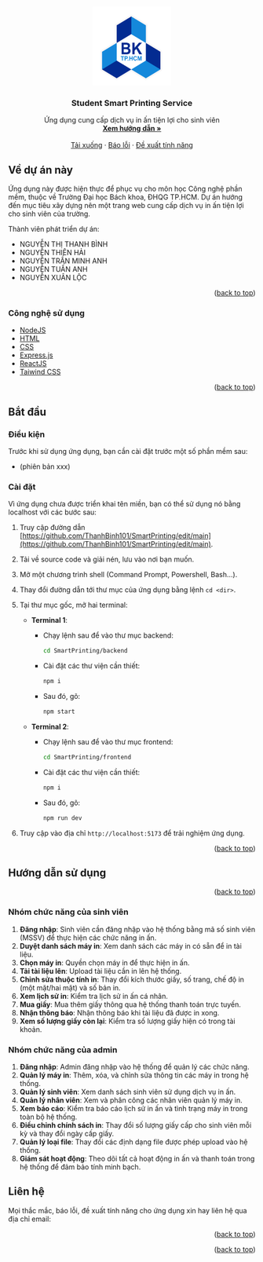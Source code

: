 <a id="readme-top"></a>





<!-- PROJECT LOGO -->
<br />
<div align="center">
  <a href="https://github.com/ThanhBinh101/SmartPrinting">
    <img src="hcmut.png" alt="Logo" width="160" height="160">
  </a>

<h3 align="center">Student Smart Printing Service</h3>

  <p align="center">
    Ứng dụng cung cấp dịch vụ in ấn tiện lợi cho sinh viên
    <br />
    <a href="#getting-started"><strong>Xem hướng dẫn »</strong></a>
    <br />
    <br />
    <a href="https://github.com/ThanhBinh101/SmartPrinting/releases/">Tải xuống</a>
    ·
    <a href="mailto:xxx@hcmut.edu.vn">Báo lỗi</a>
    ·
    <a href="mailto:xxx@hcmut.edu.vn">Đề xuất tính năng</a>
  </p>
</div>



<!-- TABLE OF CONTENTS -->
<!-- <details>
  <summary>Mục lục</summary>
  <ol>
    <li>
      <a href="#about-the-project">Về dự án này</a>
      <ul>
        <li><a href="#built-with">Công nghệ sử dụng</a></li>
      </ul>
    </li>
    <li>
      <a href="#getting-started">Bắt đầu</a>
      <ul>
        <li><a href="#prerequisites">Điều kiện</a></li>
        <li><a href="#installation">Cài đặt</a></li>
      </ul>
    </li>
    <li>
      <a href="#usage">Hướng dẫn sử dụng</a>
      <ul>
        <li><a href="#notes">Một số lưu ý</a></li>
        <li><a href="#functions">Thao tác trong ứng dụng</a></li>
        <li><a href="#errors">Lỗi có thể xảy ra khi sử dụng</a></li>
      </ul>
    </li>
    <li><a href="#contact">Liên hệ</a></li>
    <li><a href="#acknowledgments">Tài liệu tham khảo</a></li>
  </ol>
</details> -->





<!-- ABOUT THE PROJECT -->
<a id="about-the-project"></a>

## Về dự án này

Ứng dụng này được hiện thực để phục vụ cho môn học Công nghệ phần mềm, thuộc về Trường Đại học Bách khoa, ĐHQG TP.HCM. Dự án hướng đến mục tiêu xây dựng nên một trang web cung cấp dịch vụ in ấn tiện lợi cho sinh viên của trường.

Thành viên phát triển dự án:

- NGUYỄN THỊ THANH BÌNH
- NGUYỄN THIÊN HẢI
- NGUYỄN TRẦN MINH ANH
- NGUYỄN TUẤN ANH 
- NGUYỄN XUÂN LỘC 

<p align="right">(<a href="#readme-top">back to top</a>)</p>


### Công nghệ sử dụng
<a id="built-with"></a>

- [NodeJS](https://nodejs.org/en)
- [HTML](https://developer.mozilla.org/en-US/docs/Web/HTML)
- [CSS](https://developer.mozilla.org/en-US/docs/Web/CSS)
- [Express.js ](https://expressjs.com/)
- [ReactJS](https://react.dev/)
- [Taiwind CSS](https://tailwindcss.com/)
<p align="right">(<a href="#readme-top">back to top</a>)</p>





<!-- GETTING STARTED -->
<a id="getting-started"></a>

## Bắt đầu

<a id="prerequisites"></a>
### Điều kiện

Trước khi sử dụng ứng dụng, bạn cần cài đặt trước một số phần mềm sau:

- []() (phiên bản xxx)

<a id="installation"></a>
### Cài đặt

Vì ứng dụng chưa được triển khai tên miền, bạn có thể sử dụng nó bằng localhost với các bước sau:

1. Truy cập đường dẫn [https://github.com/ThanhBinh101/SmartPrinting/edit/main](https://github.com/ThanhBinh101/SmartPrinting/edit/main).

2. Tải về source code và giải nén, lưu vào nơi bạn muốn.

3. Mở một chương trình shell (Command Prompt, Powershell, Bash...).

4. Thay đổi đường dẫn tới thư mục của ứng dụng bằng lệnh `cd <dir>`.

5. Tại thư mục gốc, mở hai terminal:

   - **Terminal 1**: 
     - Chạy lệnh sau để vào thư mục backend:
       ```bash
       cd SmartPrinting/backend
       ```
     - Cài đặt các thư viện cần thiết:
       ```bash
       npm i
       ```
     - Sau đó, gõ:
       ```bash
       npm start
       ```

   - **Terminal 2**: 
     - Chạy lệnh sau để vào thư mục frontend:
       ```bash
       cd SmartPrinting/frontend
       ```
     - Cài đặt các thư viện cần thiết:
       ```bash
       npm i
       ```
     - Sau đó, gõ:
       ```bash
       npm run dev
       ```

6. Truy cập vào địa chỉ `http://localhost:5173` để trải nghiệm ứng dụng.




<p align="right">(<a href="#readme-top">back to top</a>)</p>





<!-- USAGE -->
<a id="usage"></a>

## Hướng dẫn sử dụng

<p align="right">(<a href="#readme-top">back to top</a>)</p>

### Nhóm chức năng của sinh viên
1. **Đăng nhập**: Sinh viên cần đăng nhập vào hệ thống bằng mã số sinh viên (MSSV) để thực hiện các chức năng in ấn.
2. **Duyệt danh sách máy in**: Xem danh sách các máy in có sẵn để in tài liệu.
3. **Chọn máy in**: Quyền chọn máy in để thực hiện in ấn.
4. **Tải tài liệu lên**: Upload tài liệu cần in lên hệ thống.
5. **Chỉnh sửa thuộc tính in**: Thay đổi kích thước giấy, số trang, chế độ in (một mặt/hai mặt) và số bản in.
6. **Xem lịch sử in**: Kiểm tra lịch sử in ấn cá nhân.
7. **Mua giấy**: Mua thêm giấy thông qua hệ thống thanh toán trực tuyến.
8. **Nhận thông báo**: Nhận thông báo khi tài liệu đã được in xong.
9. **Xem số lượng giấy còn lại**: Kiểm tra số lượng giấy hiện có trong tài khoản.

### Nhóm chức năng của admin
1. **Đăng nhập**: Admin đăng nhập vào hệ thống để quản lý các chức năng.
2. **Quản lý máy in**: Thêm, xóa, và chỉnh sửa thông tin các máy in trong hệ thống.
3. **Quản lý sinh viên**: Xem danh sách sinh viên sử dụng dịch vụ in ấn.
4. **Quản lý nhân viên**: Xem và phân công các nhân viên quản lý máy in.
5. **Xem báo cáo**: Kiểm tra báo cáo lịch sử in ấn và tình trạng máy in trong toàn bộ hệ thống.
6. **Điều chỉnh chính sách in**: Thay đổi số lượng giấy cấp cho sinh viên mỗi kỳ và thay đổi ngày cấp giấy.
7. **Quản lý loại file**: Thay đổi các định dạng file được phép upload vào hệ thống.
8. **Giám sát hoạt động**: Theo dõi tất cả hoạt động in ấn và thanh toán trong hệ thống để đảm bảo tính minh bạch.



<!-- CONTACT -->
<a id="contact"></a>

## Liên hệ

Mọi thắc mắc, báo lỗi, đề xuất tính năng cho ứng dụng xin hay liên hệ qua địa chỉ email:



<p align="right">(<a href="#readme-top">back to top</a>)</p>


<!-- ACKNOWLEDGMENTS -->
<a id="acknowledgments"></a>


<p align="right">(<a href="#readme-top">back to top</a>)</p>
